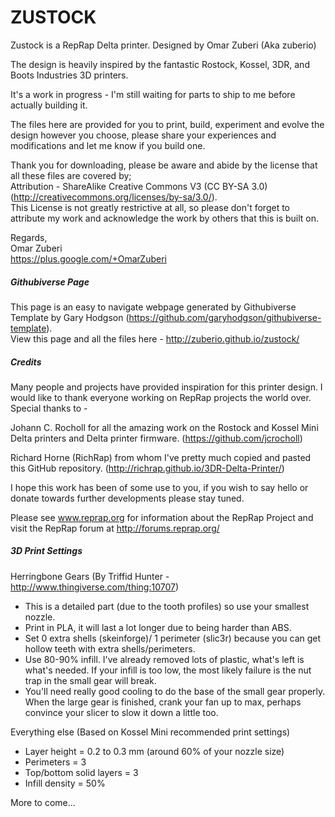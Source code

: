 ZUSTOCK
===

Zustock is a RepRap Delta printer. Designed by Omar Zuberi (Aka zuberio)

The design is heavily inspired by the fantastic Rostock, Kossel, 3DR, and Boots Industries 3D printers.

It's a work in progress - I'm still waiting for parts to ship to me before actually building it.

The files here are provided for you to print, build, experiment and evolve the design however you choose, please share your experiences and modifications and let me know if you build one.

Thank you for downloading, please be aware and abide by the license that all these files are covered by;<br/>
Attribution - ShareAlike Creative Commons V3 (CC BY-SA 3.0)(http://creativecommons.org/licenses/by-sa/3.0/).<br/>
This License is not greatly restrictive at all, so please don't forget to attribute my work and acknowledge the work by others that this is built on.

Regards,<br/>
Omar Zuberi<br/>
https://plus.google.com/+OmarZuberi

##### Githubiverse Page
This page is an easy to navigate webpage generated by Githubiverse Template by Gary Hodgson (https://github.com/garyhodgson/githubiverse-template).<br/>
View this page and all the files here - http://zuberio.github.io/zustock/

##### Credits
Many people and projects have provided inspiration for this printer design. I would like to thank everyone working on RepRap projects the world over. 
Special thanks to - 

Johann C. Rocholl for all the amazing work on the Rostock and Kossel Mini Delta printers and Delta printer firmware.
(https://github.com/jcrocholl)

Richard Horne (RichRap) from whom I've pretty much copied and pasted this GitHub repository.
(http://richrap.github.io/3DR-Delta-Printer/)

I hope this work has been of some use to you, if you wish to say hello or donate towards further developments please stay tuned.

Please see www.reprap.org for information about the RepRap Project and visit the RepRap forum at http://forums.reprap.org/

##### 3D Print Settings
Herringbone Gears (By Triffid Hunter - http://www.thingiverse.com/thing:10707)
- This is a detailed part (due to the tooth profiles) so use your smallest nozzle.
- Print in PLA, it will last a lot longer due to being harder than ABS.
- Set 0 extra shells (skeinforge)/ 1 perimeter (slic3r) because you can get hollow teeth with extra shells/perimeters.
- Use 80-90% infill. I've already removed lots of plastic, what's left is what's needed. If your infill is too low, the most likely failure is the nut trap in the small gear will break.
- You'll need really good cooling to do the base of the small gear properly. When the large gear is finished, crank your fan up to max, perhaps convince your slicer to slow it down a little too.

Everything else (Based on Kossel Mini recommended print settings)
- Layer height = 0.2 to 0.3 mm (around 60% of your nozzle size)
- Perimeters = 3
- Top/bottom solid layers = 3
- Infill density = 50% 

More to come...
